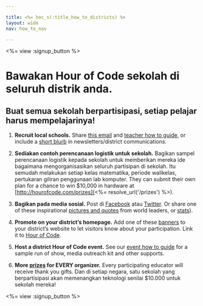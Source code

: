 ```yaml
---

title: <%= hoc_s(:title_how_to_districts) %>
layout: wide
nav: how_to_nav

---
```


<%= view :signup_button %>

# Bawakan Hour of Code sekolah di seluruh distrik anda.

## Buat semua sekolah berpartisipasi, setiap pelajar harus mempelajarinya!

  1. **Recruit local schools.** Share [this email](<%= resolve_url('/resources#sample-emails') %>) and [teacher how to guide](<%= resolve_url('/resources/how-to') %>), or include a [short blurb](<%= resolve_url('/resources/stats') %>) in newsletters/district communications.

  2. **Sediakan contoh perencanaan logistik untuk sekolah.** Bagikan sampel perencanaan logistik kepada sekolah untuk memberikan mereka ide bagaimana mengorganisasikan seluruh partisipan di sekolah. Itu semudah melakukan setiap kelas matematika, periode walikelas, pertukaran giliran penggunaan lab komputer. They can submit their own plan for a chance to win $10,000 in hardware at [http://hourofcode.com/prizes](<%= resolve_url('/prizes') %>).

  3. **Bagikan pada media sosial.** Post di [Facebook](https://www.facebook.com/sharer/sharer.php?u=http%3A%2F%2Fhourofcode.com%2Fus) atau [Twitter](https://twitter.com/intent/tweet?url=http%3A%2F%2Fhourofcode.com&text=I%27m%20participating%20in%20this%20year%27s%20%23HourOfCode%2C%20are%20you%3F%20%40codeorg&original_referer=https%3A%2F%2Fwww.google.com%2Furl%3Fq%3Dhttps%253A%252F%252Ftwitter.com%252Fshare%253Fhashtags%253D%2526amp%253Brelated%253Dcodeorg%2526amp%253Btext%253DI%252527m%252Bparticipating%252Bin%252Bthis%252Byear%252527s%252B%252523HourOfCode%25252C%252Bare%252Byou%25253F%252B%252540codeorg%2526amp%253Burl%253Dhttp%25253A%25252F%25252Fhourofcode.com%26sa%3DD%26sntz%3D1%26usg%3DAFQjCNE1GLTUbKZfMlEh9Aj5w0iswz6PYQ&related=codeorg&hashtags=). Or share one of these inspirational [pictures and quotes](<%= resolve_url('/resources#social') %>) from world leaders, or [stats](<%= resolve_url('/resources/stats') %>)).

  4. **Promote on your district’s homepage.** Add one of these [banners](<%= resolve_url('/resources#banners') %>) to your district’s website to let visitors know about your participation. Link it to [Hour of Code](<%= resolve_url('/') %>).

  5. **Host a district Hour of Code event.** See our [event how to guide](<%= resolve_url('/resources/how-to-events') %>) for a sample run of show, media outreach kit and other supports.

  6. **More [prizes](<%= resolve_url('/prizes') %>) for EVERY organizer.** Every participating educator will receive thank you gifts. Dan di setiap negara, satu sekolah yang berpartisipasi akan memenangkan teknologi senilai $10.000 untuk sekolah mereka!

<%= view :signup_button %>